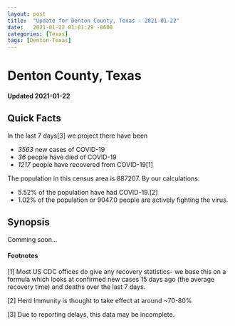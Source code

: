 ```yaml
---
layout: post
title:  "Update for Denton County, Texas - 2021-01-22"
date:   2021-01-22 01:01:29 -0600
categories: [Texas]
tags: [Denton-Texas]
---
```


# Denton County, Texas
#### Updated 2021-01-22

## Quick Facts

In the last 7 days[3] we project there have been
- *3563* new cases of COVID-19
- *36* people have died of COVID-19
- *1217* people have recovered from COVID-19[1]

The population in this census area is 887207. By our calculations:
- 5.52% of the population have had COVID-19.[2]
- 1.02% of the population or 9047.0 people are actively fighting the virus.

## Synopsis

Comming soon...


#### Footnotes

[1] Most US CDC offices do give any recovery statistics- we base this on a formula which looks at confirmed new cases
15 days ago (the average recovery time) and deaths over the last 7 days.

[2] Herd Immunity is thought to take effect at around ~70-80%

[3] Due to reporting delays, this data may be incomplete.
 
    